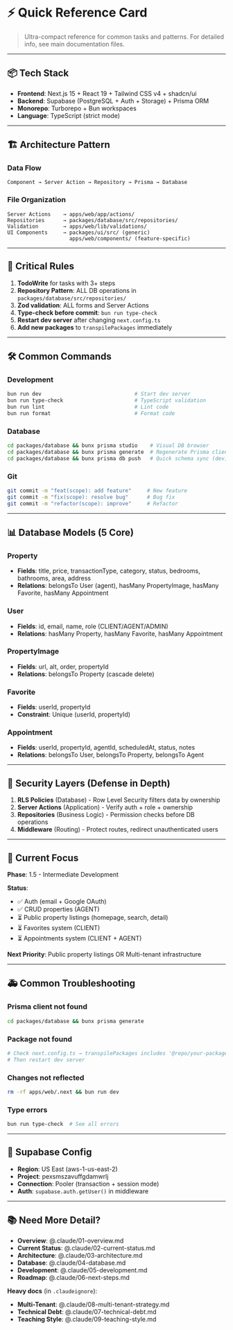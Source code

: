 # ⚡ Quick Reference Card

> Ultra-compact reference for common tasks and patterns.
> For detailed info, see main documentation files.

---

## 📦 Tech Stack

- **Frontend**: Next.js 15 + React 19 + Tailwind CSS v4 + shadcn/ui
- **Backend**: Supabase (PostgreSQL + Auth + Storage) + Prisma ORM
- **Monorepo**: Turborepo + Bun workspaces
- **Language**: TypeScript (strict mode)

---

## 🏗️ Architecture Pattern

### Data Flow
```
Component → Server Action → Repository → Prisma → Database
```

### File Organization
```
Server Actions    → apps/web/app/actions/
Repositories      → packages/database/src/repositories/
Validation        → apps/web/lib/validations/
UI Components     → packages/ui/src/ (generic)
                    apps/web/components/ (feature-specific)
```

---

## 🚨 Critical Rules

1. **TodoWrite** for tasks with 3+ steps
2. **Repository Pattern**: ALL DB operations in `packages/database/src/repositories/`
3. **Zod validation**: ALL forms and Server Actions
4. **Type-check before commit**: `bun run type-check`
5. **Restart dev server** after changing `next.config.ts`
6. **Add new packages** to `transpilePackages` immediately

---

## 🛠️ Common Commands

### Development
```bash
bun run dev                              # Start dev server
bun run type-check                       # TypeScript validation
bun run lint                             # Lint code
bun run format                           # Format code
```

### Database
```bash
cd packages/database && bunx prisma studio    # Visual DB browser
cd packages/database && bunx prisma generate  # Regenerate Prisma client
cd packages/database && bunx prisma db push   # Quick schema sync (dev)
```

### Git
```bash
git commit -m "feat(scope): add feature"     # New feature
git commit -m "fix(scope): resolve bug"      # Bug fix
git commit -m "refactor(scope): improve"     # Refactor
```

---

## 📊 Database Models (5 Core)

### Property
- **Fields**: title, price, transactionType, category, status, bedrooms, bathrooms, area, address
- **Relations**: belongsTo User (agent), hasMany PropertyImage, hasMany Favorite, hasMany Appointment

### User
- **Fields**: id, email, name, role (CLIENT/AGENT/ADMIN)
- **Relations**: hasMany Property, hasMany Favorite, hasMany Appointment

### PropertyImage
- **Fields**: url, alt, order, propertyId
- **Relations**: belongsTo Property (cascade delete)

### Favorite
- **Fields**: userId, propertyId
- **Constraint**: Unique (userId, propertyId)

### Appointment
- **Fields**: userId, propertyId, agentId, scheduledAt, status, notes
- **Relations**: belongsTo User, belongsTo Property, belongsTo Agent

---

## 🔐 Security Layers (Defense in Depth)

1. **RLS Policies** (Database) - Row Level Security filters data by ownership
2. **Server Actions** (Application) - Verify auth + role + ownership
3. **Repositories** (Business Logic) - Permission checks before DB operations
4. **Middleware** (Routing) - Protect routes, redirect unauthenticated users

---

## 🎯 Current Focus

**Phase**: 1.5 - Intermediate Development

**Status**:
- ✅ Auth (email + Google OAuth)
- ✅ CRUD properties (AGENT)
- ⏳ Public property listings (homepage, search, detail)
- ⏳ Favorites system (CLIENT)
- ⏳ Appointments system (CLIENT + AGENT)

**Next Priority**: Public property listings OR Multi-tenant infrastructure

---

## 🚑 Common Troubleshooting

### Prisma client not found
```bash
cd packages/database && bunx prisma generate
```

### Package not found
```bash
# Check next.config.ts → transpilePackages includes '@repo/your-package'
# Then restart dev server
```

### Changes not reflected
```bash
rm -rf apps/web/.next && bun run dev
```

### Type errors
```bash
bun run type-check  # See all errors
```

---

## 📝 Supabase Config

- **Region**: US East (aws-1-us-east-2)
- **Project**: pexsmszavuffgdamwrlj
- **Connection**: Pooler (transaction + session mode)
- **Auth**: `supabase.auth.getUser()` in middleware

---

## 📚 Need More Detail?

- **Overview**: @.claude/01-overview.md
- **Current Status**: @.claude/02-current-status.md
- **Architecture**: @.claude/03-architecture.md
- **Database**: @.claude/04-database.md
- **Development**: @.claude/05-development.md
- **Roadmap**: @.claude/06-next-steps.md

**Heavy docs** (in `.claudeignore`):
- **Multi-Tenant**: @.claude/08-multi-tenant-strategy.md
- **Technical Debt**: @.claude/07-technical-debt.md
- **Teaching Style**: @.claude/09-teaching-style.md
